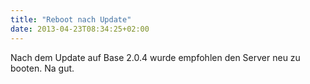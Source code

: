 ```yaml
---
title: "Reboot nach Update"
date: 2013-04-23T08:34:25+02:00
---
```

Nach dem Update auf Base 2.0.4 wurde empfohlen den Server neu zu booten. Na gut.